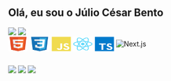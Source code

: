 ## Olá, eu sou o Júlio César Bento
<div>
    <a href="https://github.com/JulioCB68"></a>
    <img height="180em" src="https://github-readme-stats.vercel.app/api?username=JulioCB68&theme=radical&show_icons=true" />
    <img height="180em" src="https://github-readme-stats.vercel.app/api/top-langs/?username=JulioCB68&layout=compact&langs_count=8&theme=radical" />
</div>

<div style="display: inline-block, margin:1rem 0" >
    <img align="center" alt="HTML" height="30" width="40" src="https://raw.githubusercontent.com/devicons/devicon/master/icons/html5/html5-original.svg" />
    <img align="center" alt="CSS" height="30" width="40" src="https://raw.githubusercontent.com/devicons/devicon/master/icons/css3/css3-original.svg" />
    <img align="center" alt="Javascript" height="30" width="40" src="https://raw.githubusercontent.com/devicons/devicon/master/icons/javascript/javascript-plain.svg" />
    <img align="center" alt="React" height="30" width="40" src="https://raw.githubusercontent.com/devicons/devicon/master/icons/react/react-original.svg" />
    <img align="center" alt="Typescript" height="30" width="40" src="https://raw.githubusercontent.com/devicons/devicon/master/icons/typescript/typescript-plain.svg" />
    <img align="center" alt="Next.js" height="30" width="40" src="https://cdn.jsdelivr.net/gh/devicons/devicon/icons/nextjs/nextjs-original.svg" />
</div>

##

<div>
      <a href="https://www.linkedin.com/in/j%C3%BAlio-c%C3%A9sar-924487158/" target="_blank"><img src="https://img.shields.io/badge/-LinkedIn-%230077B5?style=for-the-badge&logo=linkedin&logoColor=white" target="_blank"></a>
      <a href="https://www.instagram.com/jcbento_/" target="_blank"><img src="https://img.shields.io/badge/Instagram-E4405F?style=for-the-badge&logo=instagram&logoColor=white" target="_blank"></a>
      <a href="mailto:juliobento237@gmail.com" target="_blank"><img src="https://img.shields.io/badge/Gmail-D14836?style=for-the-badge&logo=gmail&logoColor=white" target="_blank"></a>
</div>

